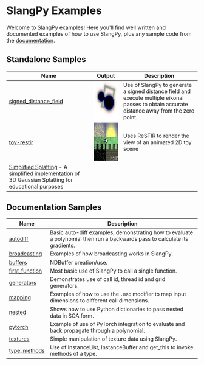 # SlangPy Examples

Welcome to SlangPy examples! Here you'll find well written and documented examples of how to use SlangPy, plus any sample code from the [documentation](https://slangpy.shader-slang.org).

## Standalone Samples

| Name                                                                              | Output                                                        | Description                                                                                                                                                                                                                                           |
| -------                                                                           | ------------                                                  | -----------------------------------------                                                                                                                                                                                                             |
| [signed_distance_field](signed_distance_field/readme.md)                          | <img src="signed_distance_field/output.png" height="100">     | Use of SlangPy to generate a signed distance field and execute multiple eikonal passes to obtain accurate distance away from the zero point.                                                                                                          |
| [toy-restir](toy-restir/README.md)                                                | <img src="toy-restir/toy-restir.png" height="100">            | Uses ReSTIR to render the view of an animated 2D toy scene                                                                                                                                                                                            | <img src="simplified-splatting/simplified-splatting-example.gif" height="100">
| [Simplified Splatting](simplified-splatting/README.md) - A simplified implementation of 3D Gaussian Splatting for educational purposes


## Documentation Samples

| Name                                                                              | Description                                                                                                                                                                                                                                           |
| -------                                                                           | -----------------------------------------                                                                                                                                                                                                             |
| [autodiff](https://slangpy.shader-slang.org/en/latest/autodiff.html)              | Basic auto-diff examples, demonstrating how to evaluate a polynomial then run a backwards pass to calculate its gradients.                                                                                                                            |
| [broadcasting](https://slangpy.shader-slang.org/en/latest/broadcasting.html)      | Examples of how broadcasting works in SlangPy.                                                                                                                                                                                                        |
| [buffers](https://slangpy.shader-slang.org/en/latest/buffers.html)                | NDBuffer creation/use.                                                                                                                                                                                                                                |
| [first_function](https://slangpy.shader-slang.org/en/latest/firstfunctions.html)  | Most basic use of SlangPy to call a single function.                                                                                                                                                                                                  |
| [generators](https://slangpy.shader-slang.org/en/latest/generators.html)          | Demonstrates use of call id, thread id and grid generators.                                                                                                                                                                                           |
| [mapping](https://slangpy.shader-slang.org/en/latest/mapping.html)                | Examples of how to use the ``.map`` modifier to map input dimensions to different call dimensions.                                                                                                                                                    |
| [nested](https://slangpy.shader-slang.org/en/latest/nested.html)                  | Shows how to use Python dictionaries to pass nested data in SOA form.                                                                                                                                                                                 |
| [pytorch](https://slangpy.shader-slang.org/en/latest/pytorch.html)                | Example of use of PyTorch integration to evaluate and back propagate through a polynomial.                                                                                                                                                            |
| [textures](https://slangpy.shader-slang.org/en/latest/textures.html)              | Simple manipulation of texture data using SlangPy.                                                                                                                                                                                                    |
| [type_methods](https://slangpy.shader-slang.org/en/latest/typemethods.html)       | Use of InstanceList, InstanceBuffer and get_this to invoke methods of a type.                                                                                                                                                                         |




